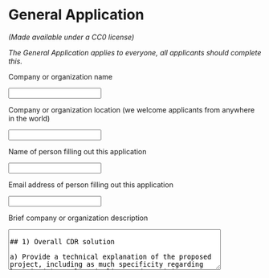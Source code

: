 # General Application

_(Made available under a CC0 license)_

_The General Application applies to everyone, all applicants should complete this._

Company or organization name

<input type='text' />

Company or organization location (we welcome applicants from anywhere in the world)

<input type='text' />

Name of person filling out this application

<input type='text' />

Email address of person filling out this application

<input type='text' />

Brief company or organization description

<textarea rows='5' cols='50' placeholder='<10 words' />

## 1) Overall CDR solution

a) Provide a technical explanation of the proposed project, including as much specificity regarding location(s), scale, timeline, and participants as possible. Feel free to include figures.

<textarea rows='5' cols='50' placeholder='<1500 words' />

b) What is your role in this project, and who are the other actors that make this a full carbon removal solution? (E.g. I am a broker. I sell carbon removal that is generated from a partnership between DAC Company and Injection Company. DAC Company owns the plant and produces compressed CO₂. DAC Company pays Injection Company for storage and long-term monitoring.)

<textarea rows='5' cols='50' placeholder='<50 words' />

c) What are the three most important risks your project faces?

<textarea rows='5' cols='50' placeholder='<300 words' />

## 2) Timeline and Permanence

a) Please fill out the table below.

<table>
  <tr>
    <th></th>
    <th>Timeline for offer</th>
  </tr>
  <tr>
    <td>
      Project duration
      <br />
      <i>
        Over what duration will you be actively running your DAC plant,
        spreading olivine, growing and sinking kelp, etc. to deliver on your
        offer? E.g. Jun 2021 - Jun 2022. The end of this duration determines
        when the purchaser may consider renewing our contract with you based on
        performance.
      </i>
    </td>
    <td>
      <textarea rows='5' cols='40' placeholder='<10 words' />
    </td>
  </tr>
  <tr>
    <td>
      When does carbon removal occur?
      <br />
      <i>
        We recognize that some solutions deliver carbon removal during the
        project duration (e.g. DAC + injection), while others deliver carbon
        removal gradually after the project duration (e.g. spreading olivine for
        long-term mineralization). Over what timeframe will carbon removal
        occur? E.g. Jun 2021 - Jun 2022 OR 500 years.
      </i>
    </td>
    <td>
      <textarea rows='5' cols='40' placeholder='<10 words' />
    </td>
  </tr>
  <tr>
    <td>
      Distribution of that carbon removal over time
      <br />
      <i>
        For the time frame described above, please detail how you anticipate
        your carbon removal capacity will be distributed. E.g. “50% in year one,
        25% each year thereafter” or “Evenly distributed over the whole time
        frame”. We’re asking here specifically about the physical carbon removal
        process here, NOT the “Project duration”. Indicate any uncertainties, eg
        “We anticipate a steady decline in annualized carbon removal from year
        one into the out-years, but this depends on unknowns re our
        mineralization kinetics”
      </i>
    </td>
    <td>
      <textarea rows='5' cols='40' placeholder='<10 words' />
    </td>
  </tr>
  <tr>
    <td>
      Permanence
      <br />
      <i>
        Over what duration you can assure durable carbon storage for this offer
        (e.g. this batch of biochar, these rocks, this kelp, this injection
        site)? E.g. 1000 years.
      </i>
    </td>
    <td>
      <textarea rows='5' cols='40' placeholder='<10 words' />
    </td>
  </tr>
</table>

b) What are the upper and lower bounds on your permanence claimed above in 2(a)?

<textarea rows='5' cols='50' placeholder='Number / range' />

c) Have you measured this permanence directly, if so, how? Otherwise, if you’re relying on the literature, please cite data that justifies your claim. _(E.g. We rely on findings from Paper_1 and Paper_2 to estimate permanence of mineralization, and here are the reasons why these findings apply to our system. OR We have evidence from this pilot project we ran that biomass sinks to D ocean depth. If biomass reaches these depths, here’s what we assume happens based on Paper_1 and Paper_2.)_

<textarea rows='5' cols='50' placeholder='<200 words' />

d) What permanence risks does your project face? Are there physical risks (e.g. leakage, decomposition and decay, damage, etc.)? _Are there socioeconomic risks (e.g. mismanagement of storage, decision to consume or combust derived products, etc.)? What fundamental uncertainties exist about the underlying technological or biological process?_

<textarea rows='5' cols='50' placeholder='<200 words' />

e) How will you quantify the actual permanence/durability of the carbon sequestered by your project? If direct measurement is difficult or impossible, how will you rely on models or assumptions, and how will you validate those assumptions? _(E.g. monitoring of injection sites, tracking biomass state and location, estimating decay rates, etc.)_

<textarea rows='5' cols='50' placeholder='<200 words' />

## 3) Gross Capacity

a) Please fill out the table below. _All tonnage should be described in metric tonnes here and throughout the application._

<table>
  <tr>
    <th></th>
    <th>
      Offer (metric tonnes CO₂) over the timeline detailed in the table in 2(a)
    </th>
  </tr>
  <tr>
    <td>
      Gross carbon removal
      <br />
      <i>
        Do not subtract for embodied/lifecycle emissions or permanence, we will
        ask you to subtract this later.
      </i>
    </td>
    <td>
      <textarea rows='5' cols='40' placeholder='E.g. XXX tCO₂' />
    </td>
  </tr>
  <tr>
    <td>
      If applicable, additional avoided emissions
      <br />
      <i>
        e.g. for carbon mineralization in concrete production, removal would be
        the CO₂ utilized in concrete production and avoided emissions would be
        the emissions reductions associated with traditional concrete
        production.
      </i>
    </td>
    <td>
      <textarea rows='5' cols='40' placeholder='E.g. XXX tCO₂' />
    </td>
  </tr>
</table>

b) Show your work for 3(a). How did you calculate these numbers? If you have significant uncertainties in your capacity, what drives those? _(E.g. This specific species sequesters X tCO₂/t biomass. Each deployment of our solution grows on average Y t biomass. We assume Z% of the biomass is sequestered permanently. We are offering two deployments. X*Y*Z\*2 = 350 tCO₂ = Gross removal. OR Each tower of our mineralization reactor captures between X and Y tons CO₂/yr, all of which we have the capacity to inject. However, the range between X and Y is large, because we have significant uncertainty in how our reactors will perform under various environmental conditions)_

<textarea rows='5' cols='50' placeholder='<150 words' />

c) What is your total overall capacity to sequester carbon at this time, e.g. gross tonnes / year / (deployment / plant / acre / etc.)? Here we are talking about your project / technology as a whole, so this number may be larger than the specific capacity offered and described above in 3(b). We ask this to understand where your technology currently stands, and to give context for the values you provided in 3(b).

<input type='text' placeholder='metric tonnes tCO₂/yr' />

d) We are curious about the foundational assumptions or models you use to make projections about your solution’s capacity. Please explain how you make these estimates, and whether you have ground-truthed your methods with direct measurement of a real system (e.g. a proof of concept experiment, pilot project, prior deployment, etc.). We welcome citations, numbers, and links to real data! _(E.g. We assume our sorbent has X absorption rate and Y desorption rate. This aligns with [Sorbent_Paper_Citation]. Our pilot plant performance over [Time_Range] confirmed this assumption achieving Z tCO₂ capture with T tons of sorbent.)_

<textarea rows='5' cols='50' placeholder='<200 words' />

e) Documentation: If you have them, please provide links to any other information that may help us understand your project in detail. This could include a project website, third-party documentation, project specific research, data sets, etc.

<textarea rows='5' cols='50' placeholder='up to 5 links' />

## 4) Net Capacity / Life Cycle Analysis

a) Please fill out the table below to help us understand your system’s efficiency, and how much your lifecycle deducts from your gross carbon removal capacity.

<table>
  <tr>
    <th></th>
    <th>Offer (metric tonnes CO₂)</th>
  </tr>
  <tr>
    <td>Gross carbon removal</td>
    <td>
      <textarea
        rows='5'
        cols='40'
        placeholder='Should equal the first row in table 3(a)'
      />
    </td>
  </tr>
  <tr>
    <td>Gross project emissions</td>
    <td>
      <textarea
        rows='5'
        cols='40'
        placeholder='Should correspond to the boundary conditions described below in 4(b) and 4(c)'
      />
    </td>
  </tr>
  <tr>
    <td>Emissions / removal ratio</td>
    <td>
      <textarea
        rows='5'
        cols='40'
        placeholder='Gross project emissions / gross carbon removal: should be less than one for net-negative carbon removal systems, e.g. the amount emitted is less than the amount removed'
      />
    </td>
  </tr>
  <tr>
    <td>Net carbon removal</td>
    <td>
      <textarea
        rows='5'
        cols='40'
        placeholder='Gross carbon removal - Gross project emissions'
      />
    </td>
  </tr>
</table>

b) Provide a carbon balance or “process flow” diagram for your carbon removal solution, visualizing the numbers above in table 4(a). Please include all carbon flows and sources of energy, feedstocks, and emissions, with numbers wherever possible _(E.g. see the generic diagram below from the [CDR Primer](https://cdrprimer.org/), [Charm’s Stripe 2020 application](https://github.com/stripe/negative-emissions-source-materials/blob/master/Project%20Applications/Charm%20Industrial%20Project%20Application%202020.pdf) for a simple example, or [CarbonCure’s 2020 application](https://github.com/stripe/negative-emissions-source-materials/blob/master/Project%20Applications/CarbonCure%20Project%20Application%202020.pdf) for a more complex example)._ If you’ve had a third-party LCA performed, please link to it.

<textarea rows='10' cols='100' />

c) Please articulate and justify the boundary conditions you assumed above: why do your calculations and diagram include or exclude different components of your system?

<textarea rows='5' cols='50' placeholder='<100 words' />

d) Please justify all numbers used in your diagram above. Are they solely modeled or have you measured them directly? Have they been independently measured? Your answers can include references to peer-reviewed publications, e.g. [Climeworks' LCA paper](https://www.nature.com/articles/s41560-020-00771-9).

<textarea rows='5' cols='50' placeholder='<200 words' />

e) If you can’t provide sufficient detail above in 4(d), please point us to a third-party independent verification, or tell us what an independent verifier would measure about your process to validate the numbers you’ve provided. (We may request such an audit be performed.)

<textarea rows='5' cols='50' placeholder='<100 words' />

## 5) Learning Curve and Costs (Backward-looking)

We are interested in understanding the [learning curve](https://en.wikipedia.org/wiki/Experience_curve_effects#Wright%27s_law_unit_cost_curve) of different carbon removal technologies (i.e. the relationship between accumulated experience producing or deploying a technology, and technology costs). To this end, we are curious to know how much additional deployment this procurement of your solution would result in. (There are no right or wrong answers here. If your project is selected we may ask for more information related to this topic so we can better evaluate your progress.)

a) Please define and explain your unit of deployment. _(E.g. # of plants, # of modules)_

<textarea rows='5' cols='50' placeholder='<50 words' />

b) How many units have you deployed from the origin of your project up until today? Please fill out the table below, adding rows as needed. Ranges are acceptable if necessary.

<table>
  <tr>
    <th>Year</th>
    <th>Units deployed (#)</th>
    <th>Unit cost ($/unit)</th>
    <th>Unit gross capacity (tCO₂/unit)</th>
    <th>Notes</th>
  </tr>
  <tr>
    <td>2021</td>
    <td>
      <textarea rows='2' cols='15' />
    </td>
    <td>
      <textarea rows='2' cols='15' />
    </td>
    <td>
      <textarea rows='2' cols='15' />
    </td>
    <td>
      <textarea rows='2' cols='30' placeholder='<50 words' />
    </td>
  </tr>
  <tr>
    <td>2020</td>
    <td>
      <textarea rows='2' cols='15' />
    </td>
    <td>
      <textarea rows='2' cols='15' />
    </td>
    <td>
      <textarea rows='2' cols='15' />
    </td>
    <td>
      <textarea rows='2' cols='30' placeholder='<50 words' />
    </td>
  </tr>
  <tr>
    <td>2019</td>
    <td>
      <textarea rows='2' cols='15' />
    </td>
    <td>
      <textarea rows='2' cols='15' />
    </td>
    <td>
      <textarea rows='2' cols='15' />
    </td>
    <td>
      <textarea rows='2' cols='30' placeholder='<50 words' />
    </td>
  </tr>
  <tr>
    <td>...</td>
    <td>
      <textarea rows='2' cols='15' />
    </td>
    <td>
      <textarea rows='2' cols='15' />
    </td>
    <td>
      <textarea rows='2' cols='15' />
    </td>
    <td>
      <textarea rows='2' cols='30' placeholder='<50 words' />
    </td>
  </tr>
</table>

c) Qualitatively, how and why have your deployment costs changed thus far? _(E.g. Our costs have been stable because we’re still in the first cycle of deployment, our costs have increased due to an unexpected engineering challenge, our costs are falling because we’re innovating next stage designs, or our costs are falling because with larger scale deployment the procurement cost of third party equipment is declining.)_

<textarea rows='5' cols='50' placeholder='<50 words' />

d) How many additional units would be deployed if we bought your offer? The two numbers below should multiply to equal the first row in table 3(a).

<table>
  <tr>
    <th># of units</th>
    <th>Unit gross capacity (tCO₂/unit)</th>
  </tr>
  <tr>
    <td>
      <textarea rows='2' cols='15' placeholder='Number' />
    </td>
    <td>
      <textarea rows='2' cols='15' placeholder='# tCO₂/unit' />
    </td>
  </tr>
</table>

## 6) Cost and Milestones (Forward-looking)

We ask these questions to get a better understanding of your growth trajectory and inflection points, there are no right or wrong answers. If we select you for purchase, we’ll expect to work with you to understand your milestones and their verification in more depth.

a) What is your cost per ton CO₂ today?

<textarea rows='5' cols='50' placeholder='$/tCO₂' />

b) Help us understand, in broad strokes, what’s included vs excluded in the cost in 6(a) above. We don’t need a breakdown of each, but rather an understanding of what’s “in” versus “out.”

<textarea rows='5' cols='50' placeholder='<100 words' />

c) List and describe **up to three** key upcoming milestones that you’ll need to achieve in order to scale up the capacity of your approach.

<table>
  <tr>
    <th>Milestone #</th>
    <th>Milestone description</th>
    <th>Why is this milestone important to your ability to scale?</th>
    <th>Target for achievement (eg Q4 2021)</th>
    <th>How could we verify that you’ve achieved this milestone?</th>
  </tr>
  <tr>
    <td>1</td>
    <td>
      <textarea rows='2' cols='15' placeholder='<100 words' />
    </td>
    <td>
      <textarea rows='2' cols='15' placeholder='<200 words' />
    </td>
    <td>
      <textarea rows='2' cols='15' />
    </td>
    <td>
      <textarea rows='2' cols='15' placeholder='<100 words' />
    </td>
  </tr>
  <tr>
    <td>2</td>
    <td>
      <textarea rows='2' cols='15' placeholder='<100 words' />
    </td>
    <td>
      <textarea rows='2' cols='15' placeholder='<200 words' />
    </td>
    <td>
      <textarea rows='2' cols='15' />
    </td>
    <td>
      <textarea rows='2' cols='15' placeholder='<100 words' />
    </td>
  </tr>
  <tr>
    <td>3</td>
    <td>
      <textarea rows='2' cols='15' placeholder='<100 words' />
    </td>
    <td>
      <textarea rows='2' cols='15' placeholder='<200 words' />
    </td>
    <td>
      <textarea rows='2' cols='15' />
    </td>
    <td>
      <textarea rows='2' cols='15' placeholder='<100 words' />
    </td>
  </tr>
</table>

d) How do these milestones impact the total gross capacity of your system, if at all?

<table>
  <tr>
    <th>Milestone #</th>
    <th>
      Anticipated total gross capacity prior to achieving milestone (ranges are
      acceptable)
    </th>
    <th>
      Anticipated total gross capacity after achieving milestone (ranges are
      acceptable)
    </th>
    <th>If those numbers are different, why?</th>
  </tr>
  <tr>
    <td>1</td>
    <td>
      <textarea rows='2' cols='15' placeholder='Should match 3(c)' />
    </td>
    <td>
      <textarea rows='2' cols='15' />
    </td>
    <td>
      <textarea rows='2' cols='15' placeholder='<100 words' />
    </td>
  </tr>
  <tr>
    <td>2</td>
    <td>
      <textarea rows='2' cols='15' />
    </td>
    <td>
      <textarea rows='2' cols='15' />
    </td>
    <td>
      <textarea rows='2' cols='15' placeholder='<100 words' />
    </td>
  </tr>
  <tr>
    <td>3</td>
    <td>
      <textarea rows='2' cols='15' />
    </td>
    <td>
      <textarea rows='2' cols='15' />
    </td>
    <td>
      <textarea rows='2' cols='15' placeholder='<100 words' />
    </td>
  </tr>
</table>

e) How do these milestones impact your costs, if at all?

<table>
  <tr>
    <th>Milestone #</th>
    <th>
      Anticipated cost/ton prior to achieving milestone (ranges are acceptable)
    </th>
    <th>
      Anticipated cost/ton after achieving milestone (ranges are acceptable)
    </th>
    <th>If those numbers are different, why? (100 words)</th>
  </tr>
  <tr>
    <td>1</td>
    <td>
      <textarea rows='2' cols='15' placeholder='Should match 6(a)' />
    </td>
    <td>
      <textarea rows='2' cols='15' />
    </td>
    <td>
      <textarea rows='2' cols='15' placeholder='<100 words' />
    </td>
  </tr>
  <tr>
    <td>2</td>
    <td>
      <textarea rows='2' cols='15' />
    </td>
    <td>
      <textarea rows='2' cols='15' />
    </td>
    <td>
      <textarea rows='2' cols='15' placeholder='<100 words' />
    </td>
  </tr>
  <tr>
    <td>3</td>
    <td>
      <textarea rows='2' cols='15' />
    </td>
    <td>
      <textarea rows='2' cols='15' />
    </td>
    <td>
      <textarea rows='2' cols='15' placeholder='<100 words' />
    </td>
  </tr>
</table>

f) If you could ask one person in the world to do one thing to most enable your project to achieve its ultimate potential, who would you ask and what would you ask them to do?

<textarea rows='5' cols='50' placeholder='<50 words' />

g) Other than purchasing, what could we do to help your project?

<textarea rows='5' cols='50' placeholder='<50 words' />

## 7) Public Engagement and Environmental Justice

We require projects to consider and address potential social, political, and ecosystem risks associated with their deployments. Projects with effective public engagement tend to do the following:

- Identify key stakeholders in the area they’ll be deploying
- Have some mechanism to engage and gather opinions from those stakeholders and take those opinions seriously, iterating the project as necessary.

The following questions are for us to help us gain an understanding of your public engagement strategy. There are no right or wrong answers, and we recognize that, for early projects, this work may not yet exist or may be quite nascent.

a) Who are your external stakeholders, where are they, and how did you identify them?

<textarea rows='5' cols='50' placeholder='<100 words' />

b) If applicable, how have you engaged with these stakeholders? Has this work been performed in-house, with external consultants, or with independent advisors?

<textarea rows='5' cols='50' placeholder='<100 words' />

c) If applicable, what have you learned from these engagements? What modifications have you already made to your project based on this feedback, if any?

<textarea rows='5' cols='50' placeholder='<100 words' />

d) Going forward, do you have changes planned that you have not yet implemented? How do you anticipate that your processes for (a) and (b) will change as you execute on the work described in this application?

<textarea rows='5' cols='50' placeholder='<100 words' />

e) What environmental justice concerns apply to your project, if any? How do you intend to consider or address them?

<textarea rows='5' cols='50' placeholder='<100 words' />

## 8) Legal and Regulatory Compliance

a) What legal opinions, if any, have you received regarding deployment of your solution?

<textarea rows='5' cols='50' placeholder='<100 words' />

b) What permits or other forms of formal permission do you require, if any? Please clearly differentiate between what you have already obtained, what you are currently in the process of obtaining, and what you know you’ll need to obtain in the future but have not yet begun the process to do so.

<textarea rows='5' cols='50' placeholder='<100 words' />

c) In what areas are you uncertain about the legal or regulatory frameworks you’ll need to comply with? This could include anything from local governance to international treaties. For some types of projects, we recognize that clear regulatory guidance may not yet exist.

<textarea rows='5' cols='50' placeholder='<100 words' />

## 9) Offer

This table constitutes your offer, and will form the basis for contract discussions if you are selected for purchase.

<table>
  <tr>
    <th></th>
    <th>Offer</th>
  </tr>
  <tr>
    <td>Net carbon removal (metric tonnes CO₂)</td>
    <td>
      <textarea
        rows='2'
        cols='50'
        placeholder='Should match the last row in table 4(a), “Net carbon removal”'
      />
    </td>
  </tr>
  <tr>
    <td>
      Delivery window (at what point should we consider your contract complete?)
    </td>
    <td>
      <textarea
        rows='2'
        cols='50'
        placeholder='Should match the first row in table 2(a), “Project duration”'
      />
    </td>
  </tr>
  <tr>
    <td>
      Price ($/metric tonne CO₂)
      <br />
      <i>
        Note on currencies: while we welcome applicants from anywhere in the
        world, our purchases will be executed exclusively in USD ($). If your
        prices are typically denominated in another currency, please convert
        that to USD and let us know here.
      </i>
    </td>
    <td>
      <textarea
        rows='2'
        cols='50'
        placeholder='This is the price per ton of your offer to us for the tonnage described above. Please quote us a price and describe any difference between this and the costs described in (6).'
      />
    </td>
  </tr>
</table>
